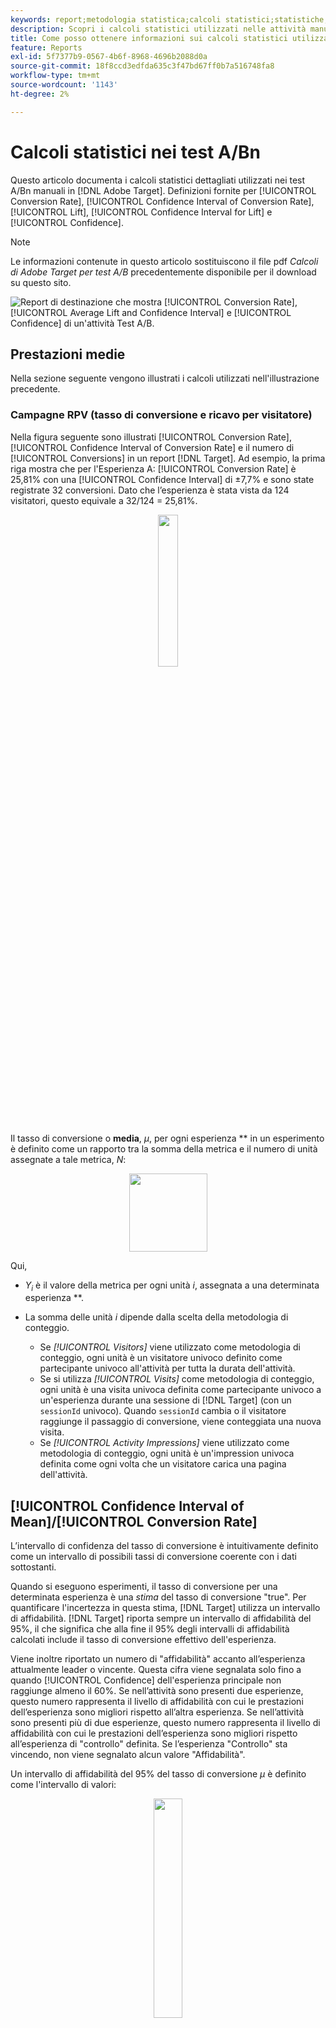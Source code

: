 ```yaml
---
keywords: report;metodologia statistica;calcoli statistici;statistiche;media;tasso di conversione;ricavi per visitatore;rpv;intervallo di affidabilità;incremento;test t welch;offline calcoli
description: Scopri i calcoli statistici utilizzati nelle attività manuali [!UICONTROL A/B Test] in [!DNL Adobe Target].
title: Come posso ottenere informazioni sui calcoli statistici utilizzati nelle attività [!UICONTROL A/B Test]?
feature: Reports
exl-id: 5f7377b9-0567-4b6f-8968-4696b2088d0a
source-git-commit: 18f8ccd3edfda635c3f47bd67ff0b7a516748fa8
workflow-type: tm+mt
source-wordcount: '1143'
ht-degree: 2%

---
```


# Calcoli statistici nei test A/Bn

Questo articolo documenta i calcoli statistici dettagliati utilizzati nei test A/Bn manuali in [!DNL Adobe Target]. Definizioni fornite per [!UICONTROL Conversion Rate], [!UICONTROL Confidence Interval of Conversion Rate], [!UICONTROL Lift], [!UICONTROL Confidence Interval for Lift] e [!UICONTROL Confidence].

>[!NOTE]
>
>Le informazioni contenute in questo articolo sostituiscono il file pdf *Calcoli di Adobe Target per test A/B* precedentemente disponibile per il download su questo sito.

![Report di destinazione che mostra [!UICONTROL Conversion Rate], [!UICONTROL Average Lift and Confidence Interval] e [!UICONTROL Confidence] di un&#39;attività Test A/B.](/help/main/c-reports/statistical-methodology/img/target_report.png)

## Prestazioni medie

Nella sezione seguente vengono illustrati i calcoli utilizzati nell&#39;illustrazione precedente.

### Campagne RPV (tasso di conversione e ricavo per visitatore)

Nella figura seguente sono illustrati [!UICONTROL Conversion Rate], [!UICONTROL Confidence Interval of Conversion Rate] e il numero di [!UICONTROL Conversions] in un report [!DNL Target]. Ad esempio, la prima riga mostra che per l&#39;Esperienza A: [!UICONTROL Conversion Rate] è 25,81% con una [!UICONTROL Confidence Interval] di ±7,7% e sono state registrate 32 conversioni. Dato che l’esperienza è stata vista da 124 visitatori, questo equivale a 32/124 = 25,81%.

<p style="text-align:center;"><img width="25%" src="img/conv_rate.png"></p>

Il tasso di conversione o **media**, *μ<sub></sub>*, per ogni esperienza ** in un esperimento è definito come un rapporto tra la somma della metrica e il numero di unità assegnate a tale metrica, *N<sub></sub>*:

<p style="text-align:center;"><img width="125px" src="img/mean_definition.png"></p>

Qui,

* *Y<sub>i</sub>* è il valore della metrica per ogni unità *i*, assegnata a una determinata esperienza **.

* La somma delle unità *i* dipende dalla scelta della metodologia di conteggio.

   * Se *[!UICONTROL Visitors]* viene utilizzato come metodologia di conteggio, ogni unità è un visitatore univoco definito come partecipante univoco all&#39;attività per tutta la durata dell&#39;attività.
   * Se si utilizza *[!UICONTROL Visits]* come metodologia di conteggio, ogni unità è una visita univoca definita come partecipante univoco a un&#39;esperienza durante una sessione di [!DNL Target] (con un `sessionId` univoco). Quando `sessionId` cambia o il visitatore raggiunge il passaggio di conversione, viene conteggiata una nuova visita.
   * Se *[!UICONTROL Activity Impressions]* viene utilizzato come metodologia di conteggio, ogni unità è un&#39;impression univoca definita come ogni volta che un visitatore carica una pagina dell&#39;attività.

## [!UICONTROL Confidence Interval of Mean]/[!UICONTROL Conversion Rate]

L’intervallo di confidenza del tasso di conversione è intuitivamente definito come un intervallo di possibili tassi di conversione coerente con i dati sottostanti.

Quando si eseguono esperimenti, il tasso di conversione per una determinata esperienza è una *stima* del tasso di conversione &quot;true&quot;. Per quantificare l&#39;incertezza in questa stima, [!DNL Target] utilizza un intervallo di affidabilità. [!DNL Target] riporta sempre un intervallo di affidabilità del 95%, il che significa che alla fine il 95% degli intervalli di affidabilità calcolati include il tasso di conversione effettivo dell&#39;esperienza.

Viene inoltre riportato un numero di &quot;affidabilità&quot; accanto all’esperienza attualmente leader o vincente. Questa cifra viene segnalata solo fino a quando [!UICONTROL Confidence] dell&#39;esperienza principale non raggiunge almeno il 60%. Se nell’attività sono presenti due esperienze, questo numero rappresenta il livello di affidabilità con cui le prestazioni dell’esperienza sono migliori rispetto all’altra esperienza. Se nell’attività sono presenti più di due esperienze, questo numero rappresenta il livello di affidabilità con cui le prestazioni dell’esperienza sono migliori rispetto all’esperienza di &quot;controllo&quot; definita. Se l’esperienza &quot;Controllo&quot; sta vincendo, non viene segnalato alcun valore &quot;Affidabilità&quot;.

Un intervallo di affidabilità del 95% del tasso di conversione *μ<sub></sub>* è definito come l&#39;intervallo di valori:

<p style="text-align:center;"><img width="30%" src="img/confidence_interval.png"></p>

Dove l’errore standard per la media è definito come

<p style="text-align:center;"><img width="75px" src="img/se_conv_continuous.png"></p>

Se si utilizza una stima imparziale della deviazione standard del campione:

<p style="text-align:center;"><img width="200px" src="img/stdev_definition.png"></p>

Quando la campagna è basata su un tasso di conversione (ad esempio, la metrica di conversione è binaria), l’errore standard si riduce a:

<p style="text-align:center;"><img width="150px" src="img/se_conv.png"></p>

## Incremento

La figura seguente mostra [!UICONTROL Lift] e [!UICONTROL Confidence Interval of Lift] in un report [!DNL Target]. Il numero rappresenta la media dell&#39;intervallo dei limiti di incremento e la freccia indica se l&#39;incremento è positivo o negativo. La freccia viene visualizzata in grigio fino a quando l’affidabilità non supera il 95%. Una volta superata la soglia di affidabilità, la freccia diventa verde o rossa in base a un incremento positivo o negativo.

<p style="text-align:center;"><img width="35%" src="img/lift.png"></p>

L&#39;incremento tra un&#39;esperienza ** e l&#39;esperienza di controllo *<sub>0</sub>* è il &quot;delta&quot; relativo nei tassi di conversione, definito come

<p style="text-align:center;"><img width="15%" src="img/lift_definition.png"></p>

Laddove i singoli tassi di conversione sono definiti sopra. Più semplicemente,

```
Lift(Experience N) = (Performance_Experience_N - Performance_Control)/ Performance_Control
```

Se il tasso di conversione dell&#39;esperienza di controllo *<sub>0</sub>* è 0, non vi è alcun incremento.

## [!DNL Confidence Interval of Lift]

Il grafico boxplot nella colonna [!UICONTROL Average Lift and Confidence Interval] rappresenta il valore medio e il 95% [!UICONTROL Confidence Interval of Lift]. Il grafico a caselle è grigio quando vi è una sovrapposizione tra l’intervallo di affidabilità di una determinata esperienza non di controllo e l’intervallo di affidabilità dell’esperienza di controllo. Il grafico a caselle è verde o rosso quando l’intervallo di affidabilità dell’esperienza fornita è superiore o inferiore all’intervallo di affidabilità dell’esperienza di controllo.

L&#39;errore standard dell&#39;incremento tra un&#39;esperienza ** e l&#39;esperienza di controllo *<sub>0</sub>* è definito come:

<p style="text-align:center;"><img width="35%" src="img/se_lift.png" alt="media metrica"></p>

Quindi l’intervallo di affidabilità del 95% dell’incremento è:

<p style="text-align:center;"><img width="40%" src="img/lift_CI.png"></p>

Questo calcolo utilizza il metodo &quot;Delta&quot; ed è descritto [più dettagliatamente in questo documento](/help/main/assets/confidence_interval_lift.pdf)

## [!UICONTROL Confidence]

L&#39;ultima colonna mostra l&#39;affidabilità in un report [!DNL Target]. L’affidabilità di un’esperienza è una probabilità (espressa in percentuale) di ottenere un risultato estremo quanto quello osservato, data l’ipotesi nulla è vera. In termini di valori p, l&#39;affidabilità visualizzata è *1 - valore p*. Intuitivamente, una maggiore affidabilità significa che è meno probabile che l’esperienza di controllo e quella di non controllo abbiano tassi di conversione uguali.

In [!DNL Target] viene eseguito un test t **Welch** a due code tra l&#39;esperienza di test e l&#39;esperienza di controllo per verificare se i mezzi delle esperienze di test e di controllo sono gli stessi. Poiché di solito non sappiamo se le dimensioni del campione e le varianze di due gruppi sono uguali prima di eseguire l&#39;esperimento e [!DNL Target] consente anche di avere percentuali di traffico diverse inviate a ogni esperienza, non si presume che la varianza per ogni esperienza sia uguale. Pertanto, il test t di Welch viene scelto al posto del test t di Student.

Per eseguire il test t di Welch, iniziamo prima a calcolare la statistica t e i gradi di libertà, quindi eseguiamo un test t a due code per generare il valore p. Infine, calcoliamo l’affidabilità in base al valore p.

La statistica *t* è definita come la differenza tra le medie di due variabili casuali indipendenti, ** e *<sub>0</sub>*, divisa per l&#39;errore standard della differenza:

<p style="text-align:center;"><img width="100px" src="img/t_value.png"></p>

Dove *μ<sub>v</sub>* e *μ<sub>v0</sub>* sono le medie rispettivamente di *μ* e *<sub>0</sub>* e l&#39;errore standard della differenza tra *μ<sub>v</sub>* e *μ<sub>v0</sub>* è dato da:

<p style="text-align:center;"><img width="150px" src="img/standard_error_diff.png"></p>

Dove *<sup>2</sup><sub>v</sub>* e *Prodotti finiti<sup>2</sup><sub>v<sub>0</sub></sub>* sono le varianze di due esperienze ** e *0<sub> rispettivamente e</sub>* N *v<sub> e</sub>* N *v<sub>0<sub> sono le dimensioni campione rispettivamente di</sub></sub>**e* 24}0 *.<sub></sub>*

Per il test t di Welch, il grado di libertà è calcolato come segue:

<p style="text-align:center;"><img width="180px" src="img/degree_of_freedom.png"></p>

E il grado di libertà per ** e *<sub>0</sub>* è definito come:

<p style="text-align:center;"><img width="100px" src="img/df_v.png"></p>

<p style="text-align:center;"><img width="100px" src="img/df_v0.png"></p>

Quindi il valore p può essere calcolato dall&#39;area nelle code della distribuzione *t*:

<p style="text-align:center;"><img width="20%" src="img/p_value.png"></p>

Infine, l&#39;attendibilità segnalata in [!DNL Target] è definita come:

<p style="text-align:center;"><img width="20%" src="img/confidence.png"></p>

## Esecuzione dei calcoli offline

Il [rapporto CSV scaricato](/help/main/c-reports/c-report-settings/downloading-data-in-csv-file.md) include solo dati non elaborati; non include metriche calcolate come ricavi per visitatore, incremento o affidabilità, utilizzate per i test A/B.

Per calcolare queste quantità statistiche, scarica il file Excel del [!DNL Target] [calcolatore di affidabilità completo](/help/main/assets/complete_confidence_calculator.xlsx) per immettere il valore dell&#39;attività.
